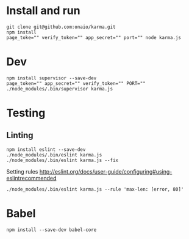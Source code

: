 # Install and run
```
git clone git@github.com:onaio/karma.git
npm install
page_toke="" verify_token="" app_secret="" port="" node karma.js
```

# Dev
```
npm install supervisor --save-dev
page_token="" app_secret="" verify_token="" PORT="" ./node_modules/.bin/supervisor karma.js
```
# Testing
## Linting
```
npm install eslint --save-dev
./node_modules/.bin/eslint karma.js
./node_modules/.bin/eslint karma.js --fix
```
Setting rules
http://eslint.org/docs/user-guide/configuring#using-eslintrecommended
```
./node_modules/.bin/eslint karma.js --rule 'max-len: [error, 80]'
```

# Babel
```
npm install --save-dev babel-core

```
